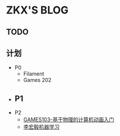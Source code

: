 # ZKX'S BLOG

## TODO

## 计划

- P0
  - Filament
  - Games 202
- P1
  - 
- P2
  - [GAMES103-基于物理的计算机动画入门](https://www.bilibili.com/video/BV12Q4y1S73g)
  - [李宏毅机器学习](https://www.bilibili.com/video/BV1JE411g7XF)
